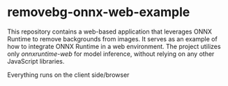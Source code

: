 # removebg-onnx-web-example

This repository contains a web-based application that leverages ONNX Runtime to remove backgrounds from images. It serves as an example of how to integrate ONNX Runtime in a web environment. The project utilizes only *onnxruntime-web* for model inference, without relying on any other JavaScript libraries.


Everything runs on the client side/browser
